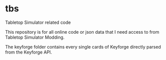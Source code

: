 # tbs
Tabletop Simulator related code

This repository is for all online code or json data that I need access to from Tabletop Simulator Modding.

The keyforge folder contains every single cards of Keyforge directly parsed from the Keyforge API.
